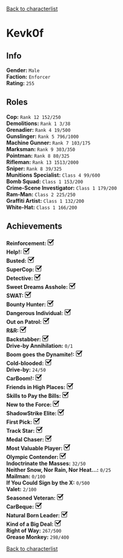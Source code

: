 [Back to characterlist](../Overview.md)

# Kevk0f

## Info

**Gender:**	`Male`  
**Faction:**	`Enforcer`  
**Rating:**	`255`  

## Roles

**Cop:**	`Rank 12 152/250`  
**Demolitions:**	`Rank 1 3/38`  
**Grenadier:**	`Rank 4 19/500`  
**Gunslinger:**	`Rank 5 796/1000`  
**Machine Gunner:**	`Rank 7 103/175`  
**Marksman:**	`Rank 9 303/350`  
**Pointman:**	`Rank 8 80/325`  
**Rifleman:**	`Rank 13 1513/2000`  
**Sniper:**	`Rank 8 39/325`  
**Munitions Specialist:**	`Class 4 99/600`  
**Bomb Squad:**	`Class 1 153/200`  
**Crime-Scene Investigator:**	`Class 1 179/200`  
**Ram-Man:**	`Class 2 225/250`  
**Graffiti Artist:**	`Class 1 132/200`  
**White-Hat:**	`Class 1 166/200`  

## Achievements

**Reinforcement:**	![Check](../../Images/check.png)  
**Help!:**	![Check](../../Images/check.png)  
**Busted:**	![Check](../../Images/check.png)  
**SuperCop:**	![Check](../../Images/check.png)  
**Detective:**	![Check](../../Images/check.png)  
**Sweet Dreams Asshole:**	![Check](../../Images/check.png)  
**SWAT:**	![Check](../../Images/check.png)  
**Bounty Hunter:**	![Check](../../Images/check.png)  
**Dangerous Individual:**	![Check](../../Images/check.png)  
**Out on Patrol:**	![Check](../../Images/check.png)  
**R&R:**	![Check](../../Images/check.png)  
**Backstabber:**	![Check](../../Images/check.png)  
**Drive-by Annihilation:**	`0/1`  
**Boom goes the Dynamite!:**	![Check](../../Images/check.png)  
**Cold-blooded:**	![Check](../../Images/check.png)  
**Drive-by:**	`24/50`  
**CarBoom!:**	![Check](../../Images/check.png)  
**Friends in High Places:**	![Check](../../Images/check.png)  
**Skills to Pay the Bills:**	![Check](../../Images/check.png)  
**New to the Force:**	![Check](../../Images/check.png)  
**ShadowStrike Elite:**	![Check](../../Images/check.png)  
**First Pick:**	![Check](../../Images/check.png)  
**Track Star:**	![Check](../../Images/check.png)  
**Medal Chaser:**	![Check](../../Images/check.png)  
**Most Valuable Player:**	![Check](../../Images/check.png)  
**Olympic Contender:**	![Check](../../Images/check.png)  
**Indoctrinate the Masses:**	`32/50`  
**Neither Snow, Nor Rain, Nor Heat...:**	`0/25`  
**Mailman:**	`0/100`  
**If You Could Sign by the X:**	`0/500`  
**Valet:**	`2/100`  
**Seasoned Veteran:**	![Check](../../Images/check.png)  
**CarBeque:**	![Check](../../Images/check.png)  
**Natural Born Leader:**	![Check](../../Images/check.png)  
**Kind of a Big Deal:**	![Check](../../Images/check.png)  
**Right of Way:**	`267/500`  
**Grease Monkey:**	`298/400`  

[Back to characterlist](../Overview.md)
